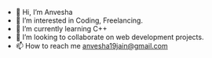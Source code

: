 - 👋 Hi, I’m Anvesha
- 👀 I’m interested in Coding, Freelancing.
- 🌱 I’m currently learning C++ 
- 💞️ I’m looking to collaborate on web development projects.
- 📫 How to reach me anvesha19jain@gmail.com
     

